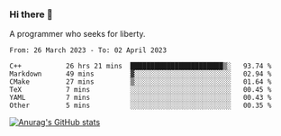### Hi there 👋

<!--
**shejialuo/shejialuo** is a ✨ _special_ ✨ repository because its `README.md` (this file) appears on your GitHub profile.

Here are some ideas to get you started:

- 🔭 I’m currently working on ...
- 🌱 I’m currently learning ...
- 👯 I’m looking to collaborate on ...
- 🤔 I’m looking for help with ...
- 💬 Ask me about ...
- 📫 How to reach me: ...
- 😄 Pronouns: ...
- ⚡ Fun fact: ...
-->

A programmer who seeks for liberty.

<!--START_SECTION:waka-->

```text
From: 26 March 2023 - To: 02 April 2023

C++           26 hrs 21 mins  ███████████████████████▒░   93.74 %
Markdown      49 mins         ▓░░░░░░░░░░░░░░░░░░░░░░░░   02.94 %
CMake         27 mins         ▒░░░░░░░░░░░░░░░░░░░░░░░░   01.64 %
TeX           7 mins          ░░░░░░░░░░░░░░░░░░░░░░░░░   00.45 %
YAML          7 mins          ░░░░░░░░░░░░░░░░░░░░░░░░░   00.43 %
Other         5 mins          ░░░░░░░░░░░░░░░░░░░░░░░░░   00.35 %
```

<!--END_SECTION:waka-->

[![Anurag's GitHub stats](https://github-readme-stats.vercel.app/api?username=shejialuo&show_icons=true&theme=dracula)](https://github.com/anuraghazra/github-readme-stats)
